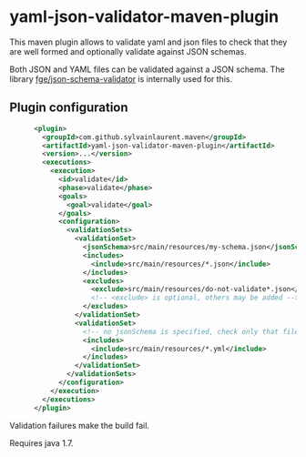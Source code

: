 # yaml-json-validator-maven-plugin

This maven plugin allows to validate yaml and json files to check that they are well formed and optionally validate against JSON schemas.

Both JSON and YAML files can be validated against a JSON schema. The library [fge/json-schema-validator](https://github.com/fge/json-schema-validator) is internally used for this.

## Plugin configuration

```xml
      <plugin>
        <groupId>com.github.sylvainlaurent.maven</groupId>
        <artifactId>yaml-json-validator-maven-plugin</artifactId>
        <version>...</version>
        <executions>
          <execution>
            <id>validate</id>
            <phase>validate</phase>
            <goals>
              <goal>validate</goal>
            </goals>
            <configuration>
              <validationSets>
                <validationSet>
                  <jsonSchema>src/main/resources/my-schema.json</jsonSchema>
                  <includes>
                    <include>src/main/resources/*.json</include>
                  </includes>
                  <excludes>
                    <exclude>src/main/resources/do-not-validate*.json</exclude>
                    <!-- <exclude> is optional, others may be added -->
                  </excludes>
                </validationSet>
                <validationSet>
                  <!-- no jsonSchema is specified, check only that file are well formed -->
                  <includes>
                    <include>src/main/resources/*.yml</include>
                  </includes>
                </validationSet>
              </validationSets>
            </configuration>
          </execution>
        </executions>
      </plugin>
```

Validation failures make the build fail.

Requires java 1.7.
